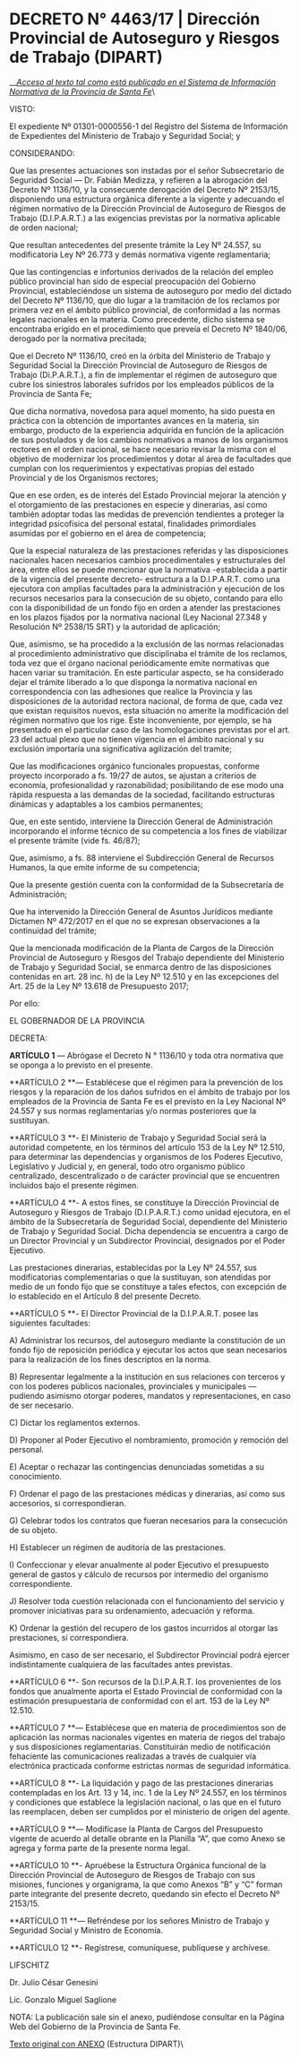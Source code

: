 # DECRETO N° 4463/17 | Dirección Provincial de Autoseguro y Riesgos de Trabajo (DIPART)

\_\_[_Acceso al texto tal como está publicado en el Sistema de Información Normativa de la Provincia de Santa Fe_](https://drive.google.com/file/d/1HDkUj\_GseJo9LPwtH7Ixb\_\_MXQ3UrDhM/view?usp=sharing)\\

VISTO:

El expediente Nº 01301-0000556-1 del Registro del Sistema de Información de Expedientes del Ministerio de Trabajo y Seguridad Social; y

CONSIDERANDO:

Que las presentes actuaciones son instadas por el señor Subsecretario de Seguridad Social — Dr. Fabián Medizza, y refieren a la abrogación del Decreto Nº 1136/10, y la consecuente derogación del Decreto Nº 2153/15, disponiendo una estructura orgánica diferente a la vigente y adecuando el régimen normativo de la Dirección Provincial de Autoseguro de Riesgos de Trabajo (D.I.P.A.R.T.) a las exigencias previstas por la normativa aplicable de orden nacional;

Que resultan antecedentes del presente trámite la Ley Nº 24.557, su modificatoria Ley Nº 26.773 y demás normativa vigente reglamentaria;

Que las contingencias e infortunios derivados de la relación del empleo público provincial han sido de especial preocupación del Gobierno Provincial, estableciéndose un sistema de autoseguro por medio del dictado del Decreto Nº 1136/10, que dio lugar a la tramitación de los reclamos por primera vez en el ámbito público provincial, de conformidad a las normas legales nacionales en la materia. Como precedente, dicho sistema se encontraba erigido en el procedimiento que preveía el Decreto Nº 1840/06, derogado por la normativa precitada;

Que el Decreto Nº 1136/10, creó en la órbita del Ministerio de Trabajo y Seguridad Social la Dirección Provincial de Autoseguro de Riesgos de Trabajo (Di.P.A.R.T.), a fin de implementar el régimen de autoseguro que cubre los siniestros laborales sufridos por los empleados públicos de la Provincia de Santa Fe;

Que dicha normativa, novedosa para aquel momento, ha sido puesta en práctica con la obtención de importantes avances en la materia, sin embargo, producto de la experiencia adquirida en función de la aplicación de sus postulados y de los cambios normativos a manos de los organismos rectores en el orden nacional, se hace necesario revisar la misma con el objetivo de modernizar los procedimientos y dotar al área de facultades que cumplan con los requerimientos y expectativas propias del estado Provincial y de los Organismos rectores;

Que en ese orden, es de interés del Estado Provincial mejorar la atención y el otorgamiento de las prestaciones en especie y dinerarias, así como también adoptar todas las medidas de prevención tendientes a proteger la integridad psicofísica del personal estatal, finalidades primordiales asumidas por el gobierno en el área de competencia;

Que la especial naturaleza de las prestaciones referidas y las disposiciones nacionales hacen necesarios cambios procedimentales y estructurales del área, entre ellos se puede mencionar que la normativa -establecida a partir de la vigencia del presente decreto- estructura a la D.I.P.A.R.T. como una ejecutora con amplias facultades para la administración y ejecución de los recursos necesarios para la consecución de su objeto, contando para ello con la disponibilidad de un fondo fijo en orden a atender las prestaciones en los plazos fijados por la normativa nacional (Ley Nacional 27.348 y Resolución Nº 2538/15 SRT) y la autoridad de aplicación;

Que, asimismo, se ha procedido a la exclusión de las normas relacionadas al procedimiento administrativo que disciplinaba el trámite de los reclamos, toda vez que el órgano nacional periódicamente emite normativas que hacen variar su tramitación. En este particular aspecto, se ha considerado dejar el trámite liberado a lo que disponga la normativa nacional en correspondencia con las adhesiones que realice la Provincia y las disposiciones de la autoridad rectora nacional, de forma de que, cada vez que existan requisitos nuevos, esta situación no amerite la modificación del régimen normativo que los rige. Este inconveniente, por ejemplo, se ha presentado en el particular caso de las homologaciones previstas por el art. 23 del actual plexo que no tienen vigencia en el ámbito nacional y su exclusión importaría una significativa agilización del tramite;

Que las modificaciones orgánico funcionales propuestas, conforme proyecto incorporado a fs. 19/27 de autos, se ajustan a criterios de economía, profesionalidad y razonabilidad; posibilitando de ese modo una rápida respuesta a las demandas de la sociedad, facilitando estructuras dinámicas y adaptables a los cambios permanentes;

Que, en este sentido, interviene la Dirección General de Administración incorporando el informe técnico de su competencia a los fines de viabilizar el presente trámite (vide fs. 46/87);

Que, asimismo, a fs. 88 interviene el Subdirección General de Recursos Humanos, la que emite informe de su competencia;

Que la presente gestión cuenta con la conformidad de la Subsecretaría de Administración;

Que ha intervenido la Dirección General de Asuntos Jurídicos mediante Dictamen Nº 472/2017 en el que no se expresan observaciones a la continuidad del trámite;

Que la mencionada modificación de la Planta de Cargos de la Dirección Provincial de Autoseguro y Riesgos del Trabajo dependiente del Ministerio de Trabajo y Seguridad Social, se enmarca dentro de las disposiciones contenidas en art. 28 inc. h) de la Ley Nº 12.510 y en las excepciones del Art. 25 de la Ley Nº 13.618 de Presupuesto 2017;

Por ello:

EL GOBERNADOR DE LA PROVINCIA

DECRETA:

**ARTÍCULO 1** — Abrógase el Decreto N ° 1136/10 y toda otra normativa que se oponga a lo previsto en el presente.

\*\*ARTÍCULO 2 \*\*— Establécese que el régimen para la prevención de los riesgos y la reparación de los daños sufridos en el ámbito de trabajo por los empleados de la Provincia de Santa Fe es el previsto en la Ley Nacional Nº 24.557 y sus normas reglamentarias y/o normas posteriores que la sustituyan.

\*\*ARTÍCULO 3 \*\*- El Ministerio de Trabajo y Seguridad Social será la autoridad competente, en los términos del artículo 153 de la Ley Nº 12.510, para determinar las dependencias y organismos de los Poderes Ejecutivo, Legislativo y Judicial y, en general, todo otro organismo público centralizado, descentralizado o de carácter provincial que se encuentren incluidos bajo el presente régimen.

\*\*ARTÍCULO 4 \*\*- A estos fines, se constituye la Dirección Provincial de Autoseguro y Riesgos de Trabajo (D.I.P.A.R.T.) como unidad ejecutora, en el ámbito de la Subsecretaría de Seguridad Social, dependiente del Ministerio de Trabajo y Seguridad Social. Dicha dependencia se encuentra a cargo de un Director Provincial y un Subdirector Provincial, designados por el Poder Ejecutivo.

Las prestaciones dinerarias, establecidas por la Ley Nº 24.557, sus modificatorias complementarias o que la sustituyan, son atendidas por medio de un fondo fijo que se constituye a tales efectos, con excepción de lo establecido en el Artículo 8 del presente Decreto.

\*\*ARTÍCULO 5 \*\*- El Director Provincial de la D.I.P.A.R.T. posee las siguientes facultades:

A) Administrar los recursos, del autoseguro mediante la constitución de un fondo fijo de reposición periódica y ejecutar los actos que sean necesarios para la realización de los fines descriptos en la norma.

B) Representar legalmente a la institución en sus relaciones con terceros y con los poderes públicos nacionales, provinciales y municipales — pudiendo asimismo otorgar poderes, mandatos y representaciones, en caso de ser necesario.

C) Dictar los reglamentos externos.

D) Proponer al Poder Ejecutivo el nombramiento, promoción y remoción del personal.

E) Aceptar o rechazar las contingencias denunciadas sometidas a su conocimiento.

F) Ordenar el pago de las prestaciones médicas y dinerarias, así como sus accesorios, si correspondieran.

G) Celebrar todos los contratos que fueran necesarios para la consecución de su objeto.

H) Establecer un régimen de auditoría de las prestaciones.

I) Confeccionar y elevar anualmente al poder Ejecutivo el presupuesto general de gastos y cálculo de recursos por intermedio del organismo correspondiente.

J) Resolver toda cuestión relacionada con el funcionamiento del servicio y promover iniciativas para su ordenamiento, adecuación y reforma.

K) Ordenar la gestión del recupero de los gastos incurridos al otorgar las prestaciones, si correspondiera.

Asimismo, en caso de ser necesario, el Subdirector Provincial podrá ejercer indistintamente cualquiera de las facultades antes previstas.

\*\*ARTÍCULO 6 \*\*- Son recursos de la D.I.P.A.R.T. los provenientes de los fondos que anualmente aporta el Estado Provincial de conformidad con la estimación presupuestaria de conformidad con el art. 153 de la Ley Nº 12.510.

\*\*ARTÍCULO 7 \*\*— Establécese que en materia de procedimientos son de aplicación las normas nacionales vigentes en materia de riegos del trabajo y sus disposiciones reglamentarias. Constituirán medio de notificación fehaciente las comunicaciones realizadas a través de cualquier vía electrónica practicada conforme estrictas normas de seguridad informática.

\*\*ARTÍCULO 8 \*\*- La liquidación y pago de las prestaciones dinerarias contempladas en los Art. 13 y 14, inc. 1 de la Ley Nº 24.557, en los términos y condiciones que establece la legislación nacional, o las que en el futuro las reemplacen, deben ser cumplidos por el ministerio de origen del agente.

\*\*ARTÍCULO 9 \*\*— Modifícase la Planta de Cargos del Presupuesto vigente de acuerdo al detalle obrante en la Planilla “A”, que como Anexo se agrega y forma parte de la presente norma legal.

\*\*ARTÍCULO 10 \*\*- Apruébese la Estructura Orgánica funcional de la Dirección Provincial de Autoseguro de Riesgos de Trabajo con sus misiones, funciones y organigrama, la que como Anexos “B” y “C” forman parte integrante del presente decreto, quedando sin efecto el Decreto Nº 2153/15.

\*\*ARTÍCULO 11 \*\*— Refréndese por los señores Ministro de Trabajo y Seguridad Social y Ministro de Economía.

\*\*ARTÍCULO 12 \*\*- Regístrese, comuníquese, publíquese y archívese.

LIFSCHITZ

Dr. Julio César Genesini

Lic. Gonzalo Miguel Saglione

NOTA: La publicación sale sin el anexo, pudiéndose consultar en la Página Web del Gobierno de la Provincia de Santa Fe.

[Texto original con ANEXO](https://www.santafe.gov.ar/normativa/getFile.php?id=1309800\&item=167792\&cod=355d1196dd9096f4750b32d595f734d8) (Estructura DIPART)\\
